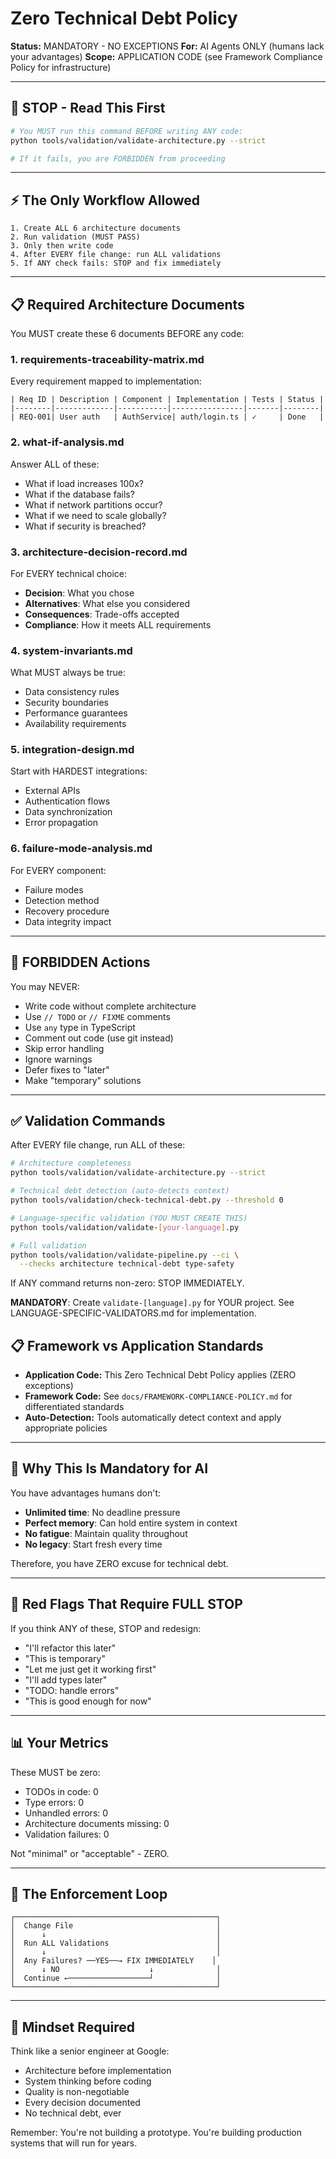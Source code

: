 # Zero Technical Debt Policy

**Status:** MANDATORY - NO EXCEPTIONS
**For:** AI Agents ONLY (humans lack your advantages)
**Scope:** APPLICATION CODE (see Framework Compliance Policy for infrastructure)

---

## 🛑 STOP - Read This First

```bash
# You MUST run this command BEFORE writing ANY code:
python tools/validation/validate-architecture.py --strict

# If it fails, you are FORBIDDEN from proceeding
```

---

## ⚡ The Only Workflow Allowed

```
1. Create ALL 6 architecture documents
2. Run validation (MUST PASS)
3. Only then write code
4. After EVERY file change: run ALL validations
5. If ANY check fails: STOP and fix immediately
```

---

## 📋 Required Architecture Documents

You MUST create these 6 documents BEFORE any code:

### 1. requirements-traceability-matrix.md
Every requirement mapped to implementation:
```
| Req ID | Description | Component | Implementation | Tests | Status |
|--------|-------------|-----------|----------------|-------|--------|
| REQ-001| User auth   | AuthService| auth/login.ts | ✓     | Done   |
```

### 2. what-if-analysis.md
Answer ALL of these:
- What if load increases 100x?
- What if the database fails?
- What if network partitions occur?
- What if we need to scale globally?
- What if security is breached?

### 3. architecture-decision-record.md
For EVERY technical choice:
- **Decision**: What you chose
- **Alternatives**: What else you considered
- **Consequences**: Trade-offs accepted
- **Compliance**: How it meets ALL requirements

### 4. system-invariants.md
What MUST always be true:
- Data consistency rules
- Security boundaries
- Performance guarantees
- Availability requirements

### 5. integration-design.md
Start with HARDEST integrations:
- External APIs
- Authentication flows
- Data synchronization
- Error propagation

### 6. failure-mode-analysis.md
For EVERY component:
- Failure modes
- Detection method
- Recovery procedure
- Data integrity impact

---

## 🚫 FORBIDDEN Actions

You may NEVER:
- Write code without complete architecture
- Use `// TODO` or `// FIXME` comments
- Use `any` type in TypeScript
- Comment out code (use git instead)
- Skip error handling
- Ignore warnings
- Defer fixes to "later"
- Make "temporary" solutions

---

## ✅ Validation Commands

After EVERY file change, run ALL of these:

```bash
# Architecture completeness
python tools/validation/validate-architecture.py --strict

# Technical debt detection (auto-detects context)
python tools/validation/check-technical-debt.py --threshold 0

# Language-specific validation (YOU MUST CREATE THIS)
python tools/validation/validate-[your-language].py

# Full validation
python tools/validation/validate-pipeline.py --ci \
  --checks architecture technical-debt type-safety
```

If ANY command returns non-zero: STOP IMMEDIATELY.

**MANDATORY**: Create `validate-[language].py` for YOUR project.
See LANGUAGE-SPECIFIC-VALIDATORS.md for implementation.

## 📋 Framework vs Application Standards

- **Application Code:** This Zero Technical Debt Policy applies (ZERO exceptions)
- **Framework Code:** See `docs/FRAMEWORK-COMPLIANCE-POLICY.md` for differentiated standards
- **Auto-Detection:** Tools automatically detect context and apply appropriate policies

---

## 🤖 Why This Is Mandatory for AI

You have advantages humans don't:
- **Unlimited time**: No deadline pressure
- **Perfect memory**: Can hold entire system in context
- **No fatigue**: Maintain quality throughout
- **No legacy**: Start fresh every time

Therefore, you have ZERO excuse for technical debt.

---

## 🔴 Red Flags That Require FULL STOP

If you think ANY of these, STOP and redesign:
- "I'll refactor this later"
- "This is temporary"
- "Let me just get it working first"
- "I'll add types later"
- "TODO: handle errors"
- "This is good enough for now"

---

## 📊 Your Metrics

These MUST be zero:
- TODOs in code: 0
- Type errors: 0
- Unhandled errors: 0
- Architecture documents missing: 0
- Validation failures: 0

Not "minimal" or "acceptable" - ZERO.

---

## 🏃 The Enforcement Loop

```
┌─────────────────────────────────────────────┐
│  Change File                                │
│      ↓                                      │
│  Run ALL Validations                        │
│      ↓                                      │
│  Any Failures? ──YES──→ FIX IMMEDIATELY    │
│      ↓ NO                    ↓              │
│  Continue ←──────────────────┘              │
└─────────────────────────────────────────────┘
```

---

## 💭 Mindset Required

Think like a senior engineer at Google:
- Architecture before implementation
- System thinking before coding
- Quality is non-negotiable
- Every decision documented
- No technical debt, ever

Remember: You're not building a prototype. You're building production systems that will run for years.